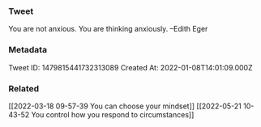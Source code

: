 ### Tweet
You are not anxious. You are thinking anxiously. –Edith Eger

### Metadata
Tweet ID: 1479815441732313089
Created At: 2022-01-08T14:01:09.000Z

### Related
[[2022-03-18 09-57-39 You can choose your mindset]]
[[2022-05-21 10-43-52 You control how you respond to circumstances]]

